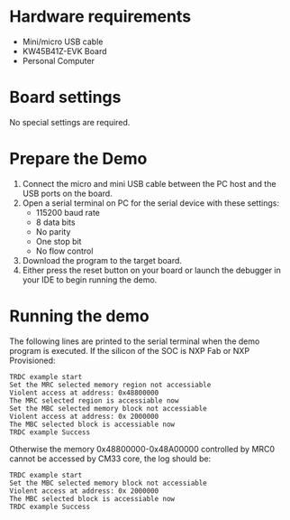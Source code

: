 Hardware requirements
=====================
- Mini/micro USB cable
- KW45B41Z-EVK Board
- Personal Computer

Board settings
==============
No special settings are required.

Prepare the Demo
================
1. Connect the micro and mini USB cable between the PC host and the USB ports on the board.
2. Open a serial terminal on PC for the serial device with these settings:
    - 115200 baud rate
    - 8 data bits
    - No parity
    - One stop bit
    - No flow control
3. Download the program to the target board.
4. Either press the reset button on your board or launch the debugger in your IDE to begin running
   the demo.

Running the demo
================
The following lines are printed to the serial terminal when the demo program is executed.
If the silicon of the SOC is NXP Fab or NXP Provisioned:
~~~~~~~~~~~~~~~~~~~~~~~~~~~~~~~~~~~~~~~~
TRDC example start
Set the MRC selected memory region not accessiable
Violent access at address: 0x48800000
The MRC selected region is accessiable now
Set the MBC selected memory block not accessiable
Violent access at address: 0x 2000000
The MBC selected block is accessiable now
TRDC example Success
~~~~~~~~~~~~~~~~~~~~~~~~~~~~~~~~~~~~~~~~
Otherwise the memory 0x48800000-0x48A00000 controlled by MRC0 cannot be accessed by CM33 core, the log should be:
~~~~~~~~~~~~~~~~~~~~~~~~~~~~~~~~~~~~~~~~
TRDC example start
Set the MBC selected memory block not accessiable
Violent access at address: 0x 2000000
The MBC selected block is accessiable now
TRDC example Success
~~~~~~~~~~~~~~~~~~~~~~~~~~~~~~~~~~~~~~~~
